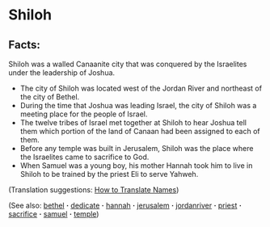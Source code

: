 # Shiloh #

## Facts: ## 

Shiloh was a walled Canaanite city that was conquered by the Israelites under the leadership of Joshua.

* The city of Shiloh was located west of the Jordan River and northeast of the city of Bethel.
* During the time that Joshua was leading Israel, the city of Shiloh was a meeting place for the people of Israel.
* The twelve tribes of Israel met together at Shiloh to hear Joshua tell them which portion of the land of Canaan had been assigned to each of them.
* Before any temple was built in Jerusalem, Shiloh was the place where the Israelites came to sacrifice to God.
* When Samuel was a young boy, his mother Hannah took him to live in Shiloh to be trained by the priest Eli to serve Yahweh.

(Translation suggestions: [How to Translate Names](https://git.door43.org/Door43/en-ta-translate-vol1/src/master/content/translate_names.md))

(See also: [bethel](../other/bethel.md) **·** [dedicate](../other/dedicate.md) **·** [hannah](../other/hannah.md) **·** [jerusalem](../other/jerusalem.md) **·** [jordanriver](../other/jordanriver.md) **·** [priest](../kt/priest.md) **·** [sacrifice](../other/sacrifice.md) **·** [samuel](../other/samuel.md) **·** [temple](../kt/temple.md))

## 